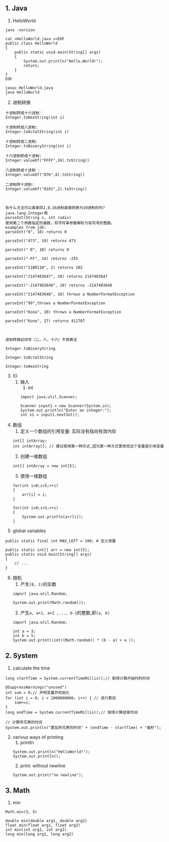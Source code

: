     
## 1. Java
1. HelloWorld
```
java -version

cat >HelloWorld.java <<EOF
public class HelloWorld 
{
    public static void main(String[] args)
    {
        System.out.println("Hello,World!");
        return;
    }
}
EOF

javac HelloWorld.java 
java HelloWorld
```
2. 进制转换
```
十进制转成十六进制： 
Integer.toHexString(int i) 

十进制转成八进制:
Integer.toOctalString(int i) 

十进制转成二进制:
Integer.toBinaryString(int i) 

十六进制转成十进制:
Integer.valueOf("FFFF",16).toString() 

八进制转成十进制 :
Integer.valueOf("876",8).toString() 

二进制转十进制:
Integer.valueOf("0101",2).toString() 



有什么方法可以直接将2,8,16进制直接转换为10进制的吗? 
java.lang.Integer类 
parseInt(String s, int radix) 
使用第二个参数指定的基数，将字符串参数解析为有符号的整数。 
examples from jdk: 
parseInt("0", 10) returns 0 

parseInt("473", 10) returns 473 

parseInt("-0", 10) returns 0 

parseInt("-FF", 16) returns -255 

parseInt("1100110", 2) returns 102 

parseInt("2147483647", 10) returns 2147483647 

parseInt("-2147483648", 10) returns -2147483648 

parseInt("2147483648", 10) throws a NumberFormatException 

parseInt("99",throws a NumberFormatException 

parseInt("Kona", 10) throws a NumberFormatException 

parseInt("Kona", 27) returns 411787 



进制转换如何写（二，八，十六）不用算法 

Integer.toBinaryString 

Integer.toOctalString 

Integer.toHexString 
```
3. IO
    1. 输入
        1. int
        ```
        import java.util.Scanner;
        
        Scanner input1 = new Scanner(System.in);
        System.out.println("Enter an integer:");
        int v1 = input1.nextInt();
        ```
4. 数组
    1. 定义一个数组的引用变量: 实际没有指向有效内存
    ```
    int[] intArray;
    int intArray[]; // 建议使用第一种方式,因为第一种方式更体现这个变量是引用变量
    ```
    2. 创建一维数组
    ```
    int[] intArray = new int[5];
    ```
    3. 使用一维数组
    ```
    for(int i=0;i<5;++i)
    {
        arr[i] = i;
    }

    for(int i=0;i<5;++i)
    {
        System.out.println(arr[i]);
    }
    ```
5. global variables
```
public static final int MAX_LEFT = 100; # 定义常量

public static int[] arr = new int[5];
public static void main(String[] args)
{
    // ...
}
```
6. 随机
    1. 产生`[0, 1)`的实数
    ```
    import java.util.Random;
    
    System.out.print(Math.random());
    ```
    2. 产生`a, a+1, a+2 ,..., b-1`的整数,即`[a, b)`
    ```
    import java.util.Random;
    
    int a = 3;
    int b = 5;
    System.out.print((int)(Math.random() * (b - a) + a ));
    ```
## 2. System
1. calculate the time
```
long startTime = System.currentTimeMillis();// 取得计算开始时的时间

@SuppressWarnings("unused")
int sum = 0;// 声明变量并初始化
for (int i = 0; i < 1000000000; i++) { // 进行累加
    sum+=i;
}
long endTime = System.currentTimeMillis();// 取得计算结束时间

// 计算所花费的时间
System.out.println("累加所花费的时间" + (endTime - startTime) + "毫秒");
```
2. various ways of printing
    1. println
    ```
    System.out.println("HelloWorld!");
    System.out.println();
    ```
    2. print: without newline
    ```
    System.out.print("no newline");
    ```

## 3. Math
1. min
```
Math.min(3, 5)

double min(double arg1, double arg2)
float min(float arg1, float arg2)
int min(int arg1, int arg2)
long min(long arg1, long arg2)
```
